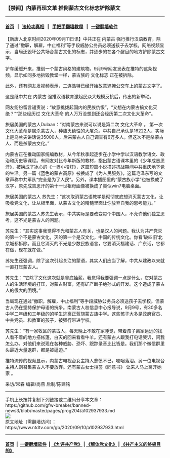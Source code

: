 ### 【禁闻】内蒙再现文革 推倒蒙古文化标志铲除蒙文
------------------------

#### [首页](https://github.com/gfw-breaker/banned-news3/blob/master/README.md) &nbsp;&nbsp;|&nbsp;&nbsp; [法轮功真相](https://github.com/begood0513/basic/blob/master/README.md)  &nbsp;&nbsp;|&nbsp;&nbsp; [手把手翻墙教程](https://github.com/gfw-breaker/guides/wiki)  &nbsp;&nbsp;|&nbsp;&nbsp; [一键翻墙软件](https://github.com/gfw-breaker/nogfw/blob/master/README.md)  



<div><div class="post_content" itemprop="articleBody">
 <p>
  【新唐人北京时间2020年09月11日讯】中共正在
  <ok href="https://www.ntdtv.com/gb/内蒙古.htm">
   内蒙古
  </ok>
  强行推行汉语教育，除了通过“撤职，解雇，中止福利”等手段威胁公务员必须送孩子去学校。网络视频显示，当局还毁坏公共场合蒙古文化的标志，并逐步的在各个醒目的地方铲除蒙古文字。
 </p>
 <p>
  铲车缓缓开来，推倒一个蒙古风格的建筑物。9月9号网友发表在推特的这条视频，显示如同多地拆毁教堂一样，蒙古族的
  <ok href="https://www.ntdtv.com/gb/文化标志.htm">
   文化标志
  </ok>
  正在被拆除。
 </p>
 <p>
  此外，还有网友发视频表示，二连浩特已经开始故意遮掩公交车上的蒙古文字了。
 </p>
 <p>
  这是继中共在
  <ok href="https://www.ntdtv.com/gb/内蒙古.htm">
   内蒙古
  </ok>
  强推汉语教育激起民众大规模反抗后，传出的新举动。
 </p>
 <p>
  网友纷纷留言谴责说：“故意挑拨起国内的民族仇恨”，“又想在内蒙古搞文化灭绝？”“那些经历过
  <ok href="https://www.ntdtv.com/gb/文化大革命.htm">
   文化大革命
  </ok>
  的人万万没想到还会经历第二次文化大革命”。
 </p>
 <p>
  旅居美国的蒙古人Dulaan：“对南蒙古来说可以说是第二次
  <ok href="https://www.ntdtv.com/gb/文化大革命.htm">
   文化大革命
  </ok>
  。 第一次文化大革命是屠杀蒙古人，种族灭绝性的大屠杀。中共自己承认是16222人，实际上是乌兰夫讲话说35000人，后来蒙古人自己调查有6万多人。但这次不是杀蒙古人、而是杀蒙古文化。”
 </p>
 <p>
  内蒙古正在推动国家统编教材，从今年秋季起逐步在小学中学以汉语教学语文、政治和历史等课程。有网友对比今年新版的教材，指出蒙古语课本里的《少年成吉思汗》，被换成了冰心的《一盏小桔灯》，这篇短篇小说描述抗战期间中共重庆地下党的生活。另一篇《蓝色的蒙古高原》被换成了《为人民服务》，这篇毛泽东写的文章声称中共军队“完全是为了人民”。另外，课本插图里的“蒙古族小学”也被换成了汉字，原先成吉思汗的第十一世祖母画像被换成了类似win7电脑桌面。
 </p>
 <p>
  旅居美国的蒙古人 苏先生：“这次取消蒙古语教学是彻彻底底想消灭蒙古文化，让吸收党文化，让从根里面，从蒙古文化的精髓里面让你放弃自我的思考能力。”
 </p>
 <p>
  旅居美国的蒙古人苏先生表示，中共实际是要改变每个中国人，不允许他们独立思考，这不光是蒙古人的问题。
 </p>
 <p>
  苏先生：“其实这事我觉得不光和蒙古人有关，也是汉人的问题。我认为共产党灭的第一个不是蒙古文化，灭的第一个是汉文化，中国的传统文化。你看‘破四旧’北京城都拆除。而且它消灭的不光是少数民族语言，它要消灭福建话、广东话，它都在做，现在就在做。”
 </p>
 <p>
  苏先生还强调，除了这次引起关注的蒙语，其实人们应当了解，中共从建政以来就一直打压蒙古人。
 </p>
 <p>
  苏先生：“它除了文化这次就是釜底抽薪。我觉得我要强调一点是什么，它对蒙古人的生活环境的打压，对蒙古财富，还有矿产断子绝孙式的开发。这个造成了蒙古人的很大的困境。”
 </p>
 <p>
  当局现在通过“撤职，解雇，中止福利”等手段威胁公务员必须送孩子去学校。但蒙古人仍在坚持保护母语的抗争。南蒙古人权信息中心报导说，9月9号，有30多名中学二年级和三年级的的学生逃离正蓝旗蒙古族中学。这些孩子大多是政府官员、中共党员、和教室的孩子，被强行带进学校。
 </p>
 <p>
  苏先生：“有一家牧区的蒙古人，每天晚上不敢在家睡觉，带着孩子离家远远的找人看不着的地方搭帐篷，白天的回来看看牛羊。还有蒙古人跟我打电话哭诉，问我怎么办。对他们来说现在各种威胁、恐吓、跟踪录音比比皆是。我们那个微信群里头最近大量退群，都是被逼迫。”
 </p>
 <p>
  推特流传的视频显示，内蒙古电视台女主持人悲愤不已，哽咽落泪。另一位电视台主持人则召集蒙古人不要放弃。还有蒙古女士拒签《同意书》 让来人马上离开她家 。
 </p>
 <p>
  采访/常春 编辑/尚燕 后制/陈建铭
 </p>
 <div class="single_ad">
 </div>
</div>
</div>
<hr/>
手机上长按并复制下列链接或二维码分享本文章：<br/>
https://github.com/gfw-breaker/banned-news3/blob/master/pages/prog204/a102937933.md <br/>
<a href='https://github.com/gfw-breaker/banned-news3/blob/master/pages/prog204/a102937933.md'><img src='https://github.com/gfw-breaker/banned-news3/blob/master/pages/prog204/a102937933.md.png'/></a> <br/>
原文地址（需翻墙访问）：https://www.ntdtv.com/gb/2020/09/10/a102937933.html


------------------------
#### [首页](https://github.com/gfw-breaker/banned-news3/blob/master/README.md) &nbsp;|&nbsp; [一键翻墙软件](https://github.com/gfw-breaker/nogfw/blob/master/README.md) &nbsp;| [《九评共产党》](https://github.com/gfw-breaker/9ping.md/blob/master/README.md#九评之一评共产党是什么) | [《解体党文化》](https://github.com/gfw-breaker/jtdwh.md/blob/master/README.md) | [《共产主义的终极目的》](https://github.com/gfw-breaker/gczydzjmd.md/blob/master/README.md)


<img src='http://gfw-breaker.win/banned-news3/pages/prog204/a102937933.md' width='0px' height='0px'/>